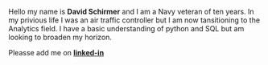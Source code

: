 Hello my name is **David Schirmer** and I am a Navy veteran of ten years. In my privious life I was an air traffic controller but I am now tansitioning to the Analytics field. I have a basic understanding of python and SQL but am looking to broaden my horizon.<br>

Pleasse add me on **[linked-in](https://www.linkedin.com/in/david-a-schirmer/)**<br>



